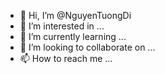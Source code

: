 - 👋 Hi, I’m @NguyenTuongDi
- 👀 I’m interested in ...
- 🌱 I’m currently learning ...
- 💞️ I’m looking to collaborate on ...
- 📫 How to reach me ...

<!---
NguyenTuongDi/NguyenTuongDi is a ✨ special ✨ repository because its `README.md` (this file) appears on your GitHub profile.
You can click the Preview link to take a look at your changes.
--->
